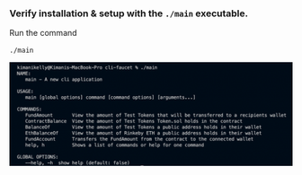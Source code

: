 ### Verify installation & setup with the `./main` executable.

Run the command

```
./main
```

![Main Executable](mainExec.png)
